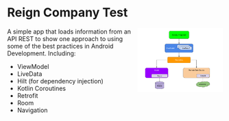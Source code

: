 # Reign Company Test

<img align="right" src="https://github.com/ceodev18/reign-test/blob/master/app/src/main/assets/architecture.png" width="200">

A simple app that loads information from an API REST to show one approach to using some of the best practices in Android Development. Including:  
 * ViewModel
 * LiveData
 * Hilt (for dependency injection)
 * Kotlin Coroutines
 * Retrofit
 * Room
 * Navigation
 
